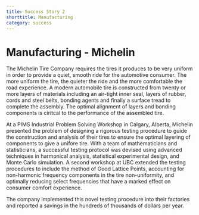 ```yaml
---
title: Success Story 2
shorttitle: Manufacturing
category: success
---
```


# Manufacturing - Michelin



The Michelin Tire Company requires the tires it produces to be very uniform in order to provide a quiet, smooth ride for the automotive consumer. The more uniform the tire, the quieter the ride and the more comfortable the road experience. A modern automobile tire is constructed from twenty or more layers of materials including an air-tight inner seal, layers of rubber, cords and steel belts, bonding agents and finally a surface tread to complete the assembly. The optimal alignment of layers and bonding components is ciritcal to the performance of the assembled tire. 

At a PIMS Industrial Problem Solving Workshop in Calgary, Alberta, Michelin presented the problem of designing a rigorous testing procedure to guide the construction and analysis of their tires to ensure the optimal layering of components to give a unifore tire. With a team of mathematicians and statisticians, a successful testing protocol was devised using advanced techniques in harmonical analysis, statistical experimental design, and Monte Carlo simulation. A second workshop at UBC extended the testing procedures to include the method of Good Lattice Points, accounting for non-harmonic frequency components in the tire non-uniformity, and optimally reducing select frequencies that have a marked effect on consumer comfort experience.  

The company implemented this novel testing procedure into their factories and reported a savings in the hundreds of thousands of dollars per year. 

